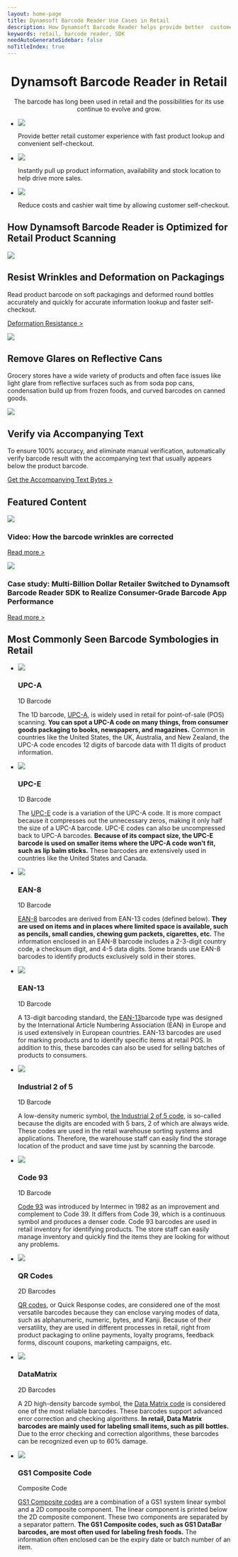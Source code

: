 ```yaml
---
layout: home-page
title: Dynamsoft Barcode Reader Use Cases in Retail
description: How Dynamsoft Barcode Reader helps provide better  customer experience, reduce costs, and drive more sales in retail
keywords: retail, barcode reader, SDK
needAutoGenerateSidebar: false
noTitleIndex: true
---
```


<h1 style="text-align: center;">Dynamsoft Barcode Reader in Retail</h1> 

<p style="text-align: center;">The barcode has long been used in retail and the possibilities for its use continue to evolve and grow.</p>

<ul class="grey-wrapper">
  <li class="grey-box">
  <i><img src="../assets/img-icon/Shopping-E-commerce - Carts - shopping-cart-man.png"/></i>
    <p>
      Provide better retail customer experience with fast product lookup and convenient self-checkout.
    </p>
  </li>
  <li class="grey-box">
  <i><img src="../assets/img-icon/Money-Payments-Finance - Currencies - currency-dollar-increase.png"/></i>
    <p>
      Instantly pull up product information, availability and stock location to help drive more sales.
    </p>
  </li>
  <li class="grey-box" style="margin-right: 0px;">
  <i><img src="../assets/img-icon/Shopping-E-commerce - E-commerce - e-commerce-touch-buy.png"/></i>
    <p>
      Reduce costs and cashier wait time by allowing customer self-checkout.
    </p>
  </li>
</ul>

## How Dynamsoft Barcode Reader is Optimized for Retail Product Scanning

<div class="content-wrapper scanning">
  <div class="content-card">
    <div class="imgBox"><img src="assets/resist-wrinkles-and-deformation.png"/></div>
    <div class="card-text">
      <h2>Resist Wrinkles and Deformation on Packagings</h2>
      <p>Read product barcode on soft packagings and deformed round bottles accurately and quickly for accurate information lookup and faster self-checkout.</p>
      <p><a class="orangeLink fontOswald mediumLink textUpperCase" href="https://www.dynamsoft.com/barcode-reader/introduction/how-to-guide/set-custom-area-for-accompanying-texts.html">Deformation Resistance ></a></p>
    </div>
  </div>
  <div class="content-card">
    <div class="imgBox"><img src="assets/remove-glares-on-reflective-cans.png" /></div>
    <div class="card-text">
      <h2>Remove Glares on Reflective Cans</h2>
      <p>Grocery stores have a wide variety of products and often face issues like light glare from reflective surfaces such as from soda pop cans, condensation build up from frozen foods, and curved barcodes on canned goods.</p>
    </div>
  </div>
  <div class="content-card">
    <div class="imgBox"><img src="assets/verify-via-accompanying-text.png"/></div>
    <div class="card-text">
      <h2>Verify via Accompanying Text</h2>
      <p>To ensure 100% accuracy, and eliminate manual verification, automatically verify barcode result with the accompanying text that usually appears below the product barcode.</p>
      <p><a class="orangeLink fontOswald mediumLink textUpperCase" href="https://www.dynamsoft.com/barcode-reader/introduction/how-to-guide/set-custom-area-for-accompanying-texts.html">Get the Accompanying Text Bytes ></a></p>
    </div>
  </div>
</div>

## Featured Content

<div class="content-wrapper two-column">
  <div class="content-card">
    <div class="imgBox"><img src="assets/video.png"></div>
    <div class="card-text">
      <h3>Video: How the barcode wrinkles are corrected</h3>
      <p><a class="orangeLink fontOswald mediumLink textUpperCase" href="http://www.youtube.com/watch?v=fraXfsNqr24">Read more ></a></p>
    </div>
  </div>
  <div class="content-card">
    <div class="imgBox"><img src="assets/use-case.png"></div>
    <div class="card-text">
      <h3>Case study: Multi-Billion Dollar Retailer Switched to Dynamsoft Barcode Reader SDK to Realize Consumer-Grade Barcode App Performance</h3>
      <p><a class="orangeLink fontOswald mediumLink textUpperCase" href="https://www.dynamsoft.com/Company/oceania-leading-retailer-case-study.aspx">Read more ></a></p>
    </div>
  </div>
</div>

## Most Commonly Seen Barcode Symbologies in Retail

<div class="carousel-wrapper content-wrapper">
  <ul>
    <li style="vertical-align: top" class="content-card">
      <div>
        <div class="imgBox"><img src='assets/upc_a.jpg' /></div>
        <div class="card-text">
          <h3>UPC-A</h3>
          <span>1D Barcode</span>
          <p>The 1D barcode, <a class="orangeLink" href="https://www.dynamsoft.com/Barcode-Types/UPC-A.aspx">UPC-A</a>, is widely used in retail for point-of-sale (POS) scanning. <b>You can spot a UPC-A code on many things, from consumer goods packaging to books, newspapers, and magazines.</b> Common in countries like the United States, the UK, Australia, and New Zealand, the UPC-A code encodes 12 digits of barcode data with 11 digits of product information. </p>
        </div>
      </div>
    </li>
    <li style="vertical-align: top" class="content-card">
      <div>
        <div class="imgBox"><img src='assets/upc-e.jpg'/></div>
        <div class="card-text">
          <h3>UPC-E</h3>
          <span>1D Barcode</span>
          <p>The <a class="orangeLink" href="https://www.dynamsoft.com/Barcode-Types/UPC-E.aspx">UPC-E</a> code is a variation of the UPC-A code. It is more compact because it compresses out the unnecessary zeros, making it only half the size of a UPC-A barcode. UPC-E codes can also be uncompressed back to UPC-A barcodes. <b>Because of its compact size, the UPC-E barcode is used on smaller items where the UPC-A code won’t fit, such as lip balm sticks.</b> These barcodes are extensively used in countries like the United States and Canada. </p>
        </div>
      </div>
    </li>
    <li style="vertical-align: top" class="content-card">
      <div>
        <div class="imgBox"><img src='assets/ean-8.jpg' /></div>
        <div class="card-text">
          <h3>EAN-8</h3>
          <span>1D Barcode</span>
          <p><a class="orangeLink" href="https://www.dynamsoft.com/Barcode-Types/EAN-8.aspx">EAN-8</a> barcodes are derived from EAN-13 codes (defined below). <b>They are used on items and in places where limited space is available, such as pencils, small candies, chewing gum packets, cigarettes, etc.</b> The information enclosed in an EAN-8 barcode includes a 2-3-digit country code, a checksum digit, and 4-5 data digits. Some brands use EAN-8 barcodes to identify products exclusively sold in their stores.</p>
        </div>
      </div>
    </li>    
    <li style="vertical-align: top" class="content-card">
      <div>
        <div class="imgBox"><img src='assets/ean-13.jpg' /></div>
        <div class="card-text">
          <h3>EAN-13</h3>
          <span>1D Barcode</span>
          <p>A 13-digit barcoding standard, the <a class="orangeLink" href="https://www.dynamsoft.com/Barcode-Types/EAN-13.aspx">EAN-13</a>barcode type was designed by the International Article Numbering Association (EAN) in Europe and is used extensively in European countries. EAN-13 barcodes are used for marking products and to identify specific items at retail POS. In addition to this, these barcodes can also be used for selling batches of products to consumers.</p>
        </div>
      </div>
    </li>
    <li style="vertical-align: top" class="content-card">
      <div>
        <div class="imgBox"><img src='assets/industrial-2-of-5.jpg'/></div>
        <div class="card-text">
          <h3 id="industrial-2-of-5">Industrial 2 of 5</h3>
          <span>1D Barcode</span>
          <p>A low-density numeric symbol, <a class="orangeLink" href="https://www.dynamsoft.com/Barcode-Types/Industrial-2-of-5.aspx">the Industrial 2 of 5 code</a>, is so-called because the digits are encoded with 5 bars, 2 of which are always wide. These codes are used in the retail warehouse sorting systems and applications. Therefore, the warehouse staff can easily find the storage location of the product and save time just by scanning the barcode.</p>
        </div>
      </div>
    </li>
    <li style="vertical-align: top" class="content-card">
      <div>
        <div class="imgBox"><img src="assets/code93.jpg"/></div>
        <div class="card-text">
          <h3 id="code-93">Code 93</h3>
          <span>1D Barcode</span>
          <p><a class="orangeLink" href="https://www.dynamsoft.com/Barcode-Types/Code-93.aspx">Code 93</a> was introduced by Intermec in 1982 as an improvement and complement to Code 39. It differs from Code 39, which is a continuous symbol and produces a denser code. Code 93 barcodes are used in retail inventory for identifying products. The store staff can easily manage inventory and quickly find the items they are looking for without any problems. </p>
        </div>
      </div>
    </li>
    <li style="vertical-align: top" class="content-card">
      <div>
        <div class="imgBox"><img src='assets/qr-code.jpg' /></div>
        <div class="card-text">
          <h3 id="qr-codes">QR Codes</h3>
          <span>2D Barcodes</span>
          <p><a class="orangeLink" href="https://www.dynamsoft.com/Barcode-Types/QR-Code.aspx">QR codes</a>, or Quick Response codes, are considered one of the most versatile barcodes because they can enclose varying modes of data, such as alphanumeric, numeric, bytes, and Kanji. Because of their versatility, they are used in different processes in retail, right from product packaging to online payments, loyalty programs, feedback forms, discount coupons, marketing campaigns, etc. </p>
        </div>
      </div>
    </li>
    <li style="vertical-align: top" class="content-card">
      <div>
        <div class="imgBox"><img src='assets/data-matrix.jpg' /></div>
        <div class="card-text">
          <h3 id="datamatrix">DataMatrix</h3>
          <span>2D Barcodes</span>
          <p>A 2D high-density barcode symbol, the <a class="orangeLink" href="https://www.dynamsoft.com/Barcode-Types/DataMatrix.aspx">Data Matrix code</a> is considered one of the most reliable barcodes. These barcodes support advanced error correction and checking algorithms. <strong>In retail, Data Matrix barcodes are mainly used for labeling small items, such as pill bottles.</strong> Due to the error checking and correction algorithms, these barcodes can be recognized even up to 60% damage. </p>
        </div>
      </div>
    </li>
    <li style="vertical-align: top" class="content-card">
      <div>
        <div class="imgBox"><img src='assets/gs1-databar-composite.jpg'/></div>
        <div class="card-text">
          <h3 id="gs1-composite-code">GS1 Composite Code</h3>
          <span>Composite Code</span>
          <p><a class="orangeLink" href="https://www.dynamsoft.com/Barcode-Types/GS1-Composite-Code.aspx">GS1 Composite codes</a> are a combination of a GS1 system linear symbol and a 2D composite component. The linear component is printed below the 2D composite component. These two components are separated by a separator pattern. <strong>The GS1 Composite codes, such as GS1 DataBar barcodes, are most often used for labeling fresh foods.</strong> The information often enclosed can be the expiry date or batch number of an item.  </p>
        </div>
      </div>
    </li>
  </ul>
  <div class="button-wrapper">
    <i class="prev-icon disabled"></i>
    <i class="next-icon"></i>
  </div>
</div>
